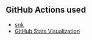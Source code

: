 ## GitHub Actions used

- [snk](https://github.com/Platane/snk)
- [GitHub Stats Visualization](https://github.com/jstrieb/github-stats)
